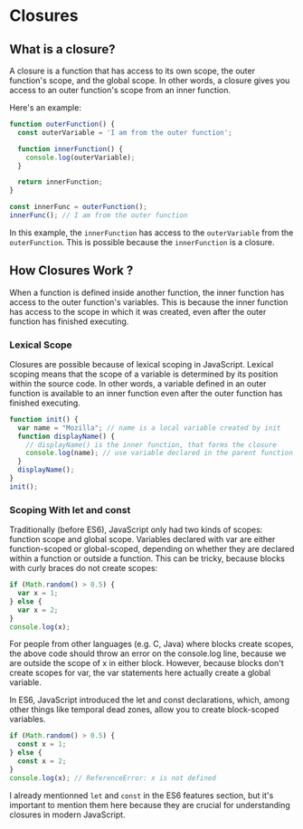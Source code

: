 # Closures


## What is a closure?

A closure is a function that has access to its own scope, the outer function's scope, and the global scope. In other words, a closure gives you access to an outer function's scope from an inner function.

Here's an example:

```javascript
function outerFunction() {
  const outerVariable = 'I am from the outer function';

  function innerFunction() {
    console.log(outerVariable);
  }

  return innerFunction;
}

const innerFunc = outerFunction();
innerFunc(); // I am from the outer function
```

In this example, the `innerFunction` has access to the `outerVariable` from the `outerFunction`. This is possible because the `innerFunction` is a closure.

## How Closures Work ?

When a function is defined inside another function, the inner function has access to the outer function's variables. This is because the inner function has access to the scope in which it was created, even after the outer function has finished executing.

### Lexical Scope

Closures are possible because of lexical scoping in JavaScript. Lexical scoping means that the scope of a variable is determined by its position within the source code. In other words, a variable defined in an outer function is available to an inner function even after the outer function has finished executing.

```javascript
function init() {
  var name = "Mozilla"; // name is a local variable created by init
  function displayName() {
    // displayName() is the inner function, that forms the closure
    console.log(name); // use variable declared in the parent function
  }
  displayName();
}
init();
```

### Scoping With let and const

Traditionally (before ES6), JavaScript only had two kinds of scopes: function scope and global scope. Variables declared with var are either function-scoped or global-scoped, depending on whether they are declared within a function or outside a function. This can be tricky, because blocks with curly braces do not create scopes:

```javascript
if (Math.random() > 0.5) {
  var x = 1;
} else {
  var x = 2;
}
console.log(x);
```

For people from other languages (e.g. C, Java) where blocks create scopes, the above code should throw an error on the console.log line, because we are outside the scope of x in either block. However, because blocks don't create scopes for var, the var statements here actually create a global variable. 

In ES6, JavaScript introduced the let and const declarations, which, among other things like temporal dead zones, allow you to create block-scoped variables.

```javascript
if (Math.random() > 0.5) {
  const x = 1;
} else {
  const x = 2;
}
console.log(x); // ReferenceError: x is not defined
```

I already mentionned `let` and `const` in the ES6 features section, but it's important to mention them here because they are crucial for understanding closures in modern JavaScript.